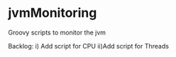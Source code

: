 jvmMonitoring
=============

Groovy scripts to monitor the jvm

Backlog:
i) Add script for CPU
ii)Add script for Threads
